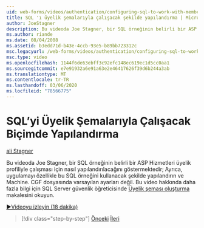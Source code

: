 ```yaml
---
uid: web-forms/videos/authentication/configuring-sql-to-work-with-membership-schemas
title: SQL 'ı üyelik şemalarıyla çalışacak şekilde yapılandırma | Microsoft Docs
author: JoeStagner
description: Bu videoda Joe Stagner, bir SQL örneğinin belirli bir ASP Hizmetleri üyelik profiliyle çalışması için nasıl yapılandırılacağını göstermektedir; Ayrıca, Uygula...
ms.author: riande
ms.date: 08/04/2008
ms.assetid: b3edd71d-b43e-4ccb-93e5-b89bb723312c
msc.legacyurl: /web-forms/videos/authentication/configuring-sql-to-work-with-membership-schemas
msc.type: video
ms.openlocfilehash: 1144f6de63ebff3c92efc148ec619ec1d5cc0aa1
ms.sourcegitcommit: e7e91932a6e91a63e2e46417626f39d6b244a3ab
ms.translationtype: MT
ms.contentlocale: tr-TR
ms.lasthandoff: 03/06/2020
ms.locfileid: "78566775"
---
```

# <a name="configuring-sql-to-work-with-membership-schemas"></a>SQL’yi Üyelik Şemalarıyla Çalışacak Biçimde Yapılandırma

[ali Stagner](https://github.com/JoeStagner)

Bu videoda Joe Stagner, bir SQL örneğinin belirli bir ASP Hizmetleri üyelik profiliyle çalışması için nasıl yapılandırılacağını göstermektedir; Ayrıca, uygulamayı özellikle bu SQL örneğini kullanacak şekilde yapılandırın ve Machine. CGF dosyasında varsayılan ayarları değil. Bu video hakkında daha fazla bilgi için SQL Server güvenlik öğreticisinde [Üyelik şeması oluşturma](../../overview/older-versions-security/membership/creating-the-membership-schema-in-sql-server-vb.md) makalesini okuyun.

[&#9654;Videoyu izleyin (18 dakika)](https://channel9.msdn.com/Blogs/ASP-NET-Site-Videos/configuring-sql-to-work-with-membership-schemas)

> [!div class="step-by-step"]
> [Önceki](understanding-aspnet-memberships.md)
> [İleri](changing-membership-settings-in-the-default-membership-schema.md)
